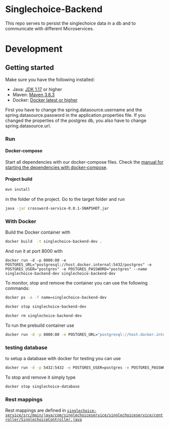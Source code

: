 # Singlechoice-Backend
This repo serves to persist the singlechoice data in a db and to communicate with different Microservices.


# Development
## Getting started
Make sure you have the following installed:

- Java: [JDK 1.17](https://www.oracle.com/java/technologies/javase/jdk17-archive-downloads.html) or higher
- Maven: [Maven 3.6.3](https://maven.apache.org/download.cgi)
- Docker: [Docker latest or higher](https://www.docker.com/)

First you have to change the spring.datasource.username and the spring.datasource.password in the application.properties file. If you changed the properties of the postgres db, you also have to change spring.datasource.url.

### Run

#### Docker-compose

Start all dependencies with our docker-compose files.
Check the [manual for starting the dependencies with docker-compose](https://github.com/Gamify-IT/docs/blob/main/dev-manuals/docker-compose/docker-compose.md).

#### Project build

```sh
mvn install
```
in the folder of the project.
Go to the target folder and run 
```sh
java -jar crossword-service-0.0.1-SNAPSHOT.jar
```

### With Docker

Build the Docker container with
```sh
docker build  -t singlechoice-backend-dev .
```
And run it at port 8000 with 
```
docker run -d -p 8000:80 -e POSTGRES_URL="postgresql://host.docker.internal:5432/postgres" -e POSTGRES_USER="postgres" -e POSTGRES_PASSWORD="postgres" --name singlechoice-backend-dev singlechoice-backend-dev
```

To monitor, stop and remove the container you can use the following commands:
```sh
docker ps -a -f name=singlechoice-backend-dev
```
```sh
docker stop singlechoice-backend-dev
```
```sh
docker rm singlechoice-backend-dev
```

To run the prebuild container use
```sh
docker run -d -p 8000:80 -e POSTGRES_URL="postgresql://host.docker.internal:5432/postgres" -e POSTGRES_USER="postgres" -e POSTGRES_PASSWORD="postgres" --name singlechoice-backend ghcr.io/gamify-it/singlechoice-backend:latest
```


### testing database
to setup a database with docker for testing you can use
```sh
docker run -d -p 5432:5432 -e POSTGRES_USER=postgres -e POSTGRES_PASSWORD=postgres -e POSTGRES_DB=postgres  --rm --name singlechoice-database postgres
```
To stop and remove it simply type
```sh
docker stop singlechoice-database
```

### Rest mappings
Rest mappings are defined in [`singlechoice-service/src/main/java/com/singlechoiceservice/singlechoiceservice/controller/SinglechoiceController.java`](singlechoice-service/src/main/java/com/singlechoiceservice/singlechoiceservice/controller/SinglechoiceController.java)